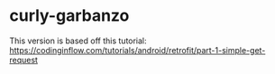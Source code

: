# curly-garbanzo

This version is based off this tutorial: https://codinginflow.com/tutorials/android/retrofit/part-1-simple-get-request
